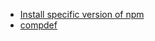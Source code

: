 - [Install specific version of npm](https://stackoverflow.com/questions/9755841/how-can-i-change-the-version-of-npm-using-nvm/47519162#47519162)
- [compdef](https://apple.stackexchange.com/questions/296477/my-command-line-says-complete13-command-not-found-compdef)
